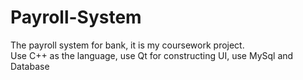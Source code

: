 # Payroll-System
The payroll system for bank, it is my coursework project.    
Use C++ as the language, use Qt for constructing UI, use MySql and Database

